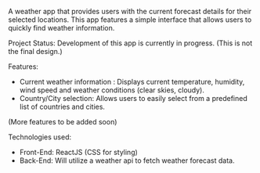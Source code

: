 
A weather app that provides users with the current forecast details for their selected locations. This app features a simple interface that allows users to quickly find weather information.

Project Status: Development of this app is currently in progress. (This is not the final design.)

Features:
- Current weather information : Displays current temperature, humidity, wind speed and weather conditions (clear skies, cloudy).
- Country/City selection: Allows users to easily select from a predefined list of countries and cities.

(More features to be added soon)

Technologies used:
- Front-End: ReactJS (CSS for styling)
- Back-End: Will utilize a weather api to fetch weather forecast data.
